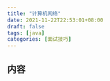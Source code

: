 ```yaml
---
title: "计算机网络"
date: 2021-11-22T22:53:01+08:00
draft: false
tags: [java]
categories: [面试技巧]
---
```

## 内容
